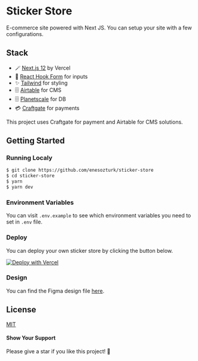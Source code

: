 # Sticker Store

E-commerce site powered with Next JS. You can setup your site with a few configurations.

## Stack

- 🪄 [Next.js 12](https://nextjs.org/) by Vercel
- 📄 [React Hook Form](https://github.com/react-hook-form/react-hook-form) for inputs
- ✨ [Tailwind](https://github.com/tailwindlabs/tailwindcss) for styling
- 🗄 [Airtable](https://github.com/airtable/airtable.js) for CMS
- 🗄 [Planetscale](https://github.com/planetscale/planetscale-node) for DB
- 💳 [Craftgate](https://github.com/craftgate/craftgate-node-client) for payments

This project uses Craftgate for payment and Airtable for CMS solutions.

## Getting Started

### Running Localy

```bash
$ git clone https://github.com/enesozturk/sticker-store
$ cd sticker-store
$ yarn
$ yarn dev
```

### Environment Variables

You can visit `.env.example` to see which environment variables you need to set in `.env` file.

### Deploy

You can deploy your own sticker store by clicking the button below.

[![Deploy with Vercel](https://vercel.com/button)](https://vercel.com/new/clone?repository-url=https%3A%2F%2Fgithub.com%2Fenesozturk%2Fsticker-store)

### Design

You can find the Figma design file [here](https://www.figma.com/file/ofh41ROvZwVOd3M5lSv2FM/next-ecommerce?node-id=6%3A2).

## License

[MIT](./LICENSE)

#### Show Your Support

Please give a star if you like this project! 🤩
